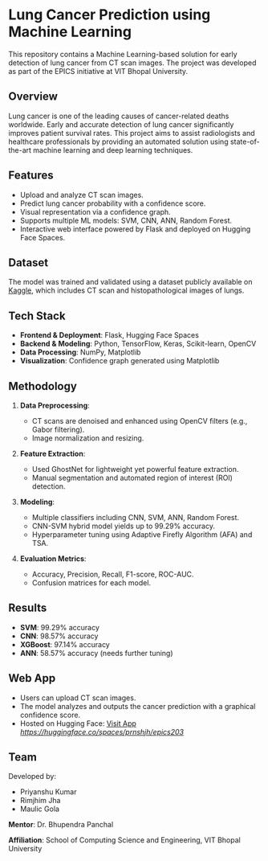 # Lung Cancer Prediction using Machine Learning

This repository contains a Machine Learning-based solution for early detection of lung cancer from CT scan images. The project was developed as part of the EPICS initiative at VIT Bhopal University.

## Overview

Lung cancer is one of the leading causes of cancer-related deaths worldwide. Early and accurate detection of lung cancer significantly improves patient survival rates. This project aims to assist radiologists and healthcare professionals by providing an automated solution using state-of-the-art machine learning and deep learning techniques.

## Features

- Upload and analyze CT scan images.
- Predict lung cancer probability with a confidence score.
- Visual representation via a confidence graph.
- Supports multiple ML models: SVM, CNN, ANN, Random Forest.
- Interactive web interface powered by Flask and deployed on Hugging Face Spaces.

## Dataset

The model was trained and validated using a dataset publicly available on [Kaggle](https://www.kaggle.com), which includes CT scan and histopathological images of lungs.

## Tech Stack

- **Frontend & Deployment**: Flask, Hugging Face Spaces
- **Backend & Modeling**: Python, TensorFlow, Keras, Scikit-learn, OpenCV
- **Data Processing**: NumPy, Matplotlib
- **Visualization**: Confidence graph generated using Matplotlib

## Methodology

1. **Data Preprocessing**:
   - CT scans are denoised and enhanced using OpenCV filters (e.g., Gabor filtering).
   - Image normalization and resizing.

2. **Feature Extraction**:
   - Used GhostNet for lightweight yet powerful feature extraction.
   - Manual segmentation and automated region of interest (ROI) detection.

3. **Modeling**:
   - Multiple classifiers including CNN, SVM, ANN, Random Forest.
   - CNN-SVM hybrid model yields up to 99.29% accuracy.
   - Hyperparameter tuning using Adaptive Firefly Algorithm (AFA) and TSA.

4. **Evaluation Metrics**:
   - Accuracy, Precision, Recall, F1-score, ROC-AUC.
   - Confusion matrices for each model.

## Results

- **SVM**: 99.29% accuracy
- **CNN**: 98.57% accuracy
- **XGBoost**: 97.14% accuracy
- **ANN**: 58.57% accuracy (needs further tuning)

## Web App

- Users can upload CT scan images.
- The model analyzes and outputs the cancer prediction with a graphical confidence score.
- Hosted on Hugging Face: [Visit App](#) *https://huggingface.co/spaces/prnshjh/epics203*

## Team

Developed by:
- Priyanshu Kumar
- Rimjhim Jha
- Maulic Gola


**Mentor**: Dr. Bhupendra Panchal

**Affiliation**: School of Computing Science and Engineering, VIT Bhopal University



